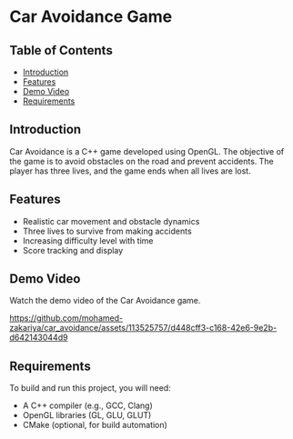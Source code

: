 # Car Avoidance Game

## Table of Contents

- [Introduction](#introduction)
- [Features](#features)
- [Demo Video](#demo-video)
- [Requirements](#requirements)


## Introduction

Car Avoidance is a C++ game developed using OpenGL. The objective of the game is to avoid obstacles on the road and prevent accidents. The player has three lives, and the game ends when all lives are lost.

## Features

- Realistic car movement and obstacle dynamics
- Three lives to survive from making accidents
- Increasing difficulty level with time
- Score tracking and display

## Demo Video

Watch the demo video of the Car Avoidance game.


https://github.com/mohamed-zakariya/car_avoidance/assets/113525757/d448cff3-c168-42e6-9e2b-d642143044d9


## Requirements

To build and run this project, you will need:

- A C++ compiler (e.g., GCC, Clang)
- OpenGL libraries (GL, GLU, GLUT)
- CMake (optional, for build automation)

